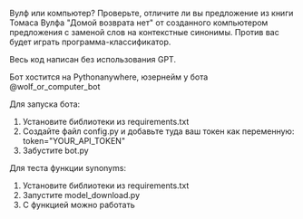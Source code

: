 Вулф или компьютер? Проверьте, отличите ли вы предложение из книги Томаса Вулфа "Домой возврата нет" от созданного компьютером предложения с заменой слов на контекстные синонимы. Против вас будет играть программа-классификатор.

Весь код написан без использования GPT.

Бот хостится на Pythonanywhere, юзернейм у бота @wolf_or_computer_bot

Для запуска бота:
1. Установите библиотеки из requirements.txt
2. Создайте файл config.py и добавьте туда ваш токен как переменную: token="YOUR_API_TOKEN"
3. Забустите bot.py

Для теста функции synonyms:
1. Установите библиотеки из requirements.txt
2. Запустите model_download.py
3. С функцией можно работать
